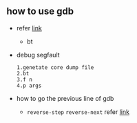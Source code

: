 ## how to use gdb

* refer [link](http://www.brendangregg.com/blog/2016-08-09/gdb-example-ncurses.html)

  * bt

* debug segfault
  ```
  1.genetate core dump file
  2.bt
  3.f n
  4.p args
  ```
  
* how to go the previous line of gdb
  * `reverse-step` `reverse-next` refer [link](https://stackoverflow.com/questions/1206872/how-to-go-to-the-previous-line-in-gdb)
